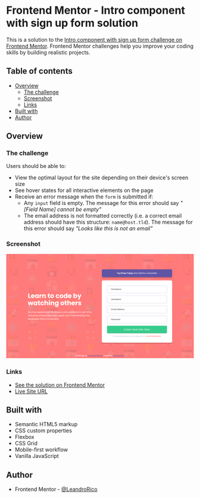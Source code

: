 # Frontend Mentor - Intro component with sign up form solution

This is a solution to the [Intro component with sign up form challenge on Frontend Mentor](https://www.frontendmentor.io/challenges/intro-component-with-signup-form-5cf91bd49edda32581d28fd1). Frontend Mentor challenges help you improve your coding skills by building realistic projects.

## Table of contents

- [Overview](#overview)
  - [The challenge](#the-challenge)
  - [Screenshot](#screenshot)
  - [Links](#links)
- [Built with](#built-with)
- [Author](#author)

## Overview

### The challenge

Users should be able to:

- View the optimal layout for the site depending on their device's screen size
- See hover states for all interactive elements on the page
- Receive an error message when the `form` is submitted if:
  - Any `input` field is empty. The message for this error should say _"[Field Name] cannot be empty"_
  - The email address is not formatted correctly (i.e. a correct email address should have this structure: `name@host.tld`). The message for this error should say _"Looks like this is not an email"_

### Screenshot

![](./design/screenshot.png)

### Links

- [See the solution on Frontend Mentor](https://www.frontendmentor.io/solutions/mobilefirst-solution-with-flexbox-css-grid-and-javascript-hjt58Qus6)
- [Live Site URL](https://intro-signup-form-iota.vercel.app/)

## Built with

- Semantic HTML5 markup
- CSS custom properties
- Flexbox
- CSS Grid
- Mobile-first workflow
- Vanilla JavaScript

## Author

- Frontend Mentor - [@LeandroRico](https://www.frontendmentor.io/profile/LeandroRico)
